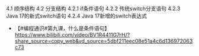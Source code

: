 4.1 顺序结构
4.2 分支结构
4.2.1 if条件语句
4.2.2 传统switch分支语句
4.2.3 Java 17的新式switch语句
4.2.4 Java 17新增的switch表达式

- 【#编程通识#第九课，什么是条件语句】 https://www.bilibili.com/video/BV1R4411G7rH/?share_source=copy_web&vd_source=5dbf211eec08e51a4c6d136972063c73